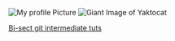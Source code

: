 ![My profile Picture](https://twitter.com/wouRaj/photo)
![Giant Image of Yaktocat](https://octodex.github.com/images/yaktocat.png)


[Bi-sect git intermediate tuts](https://flaviocopes.com/git-bisect/)
